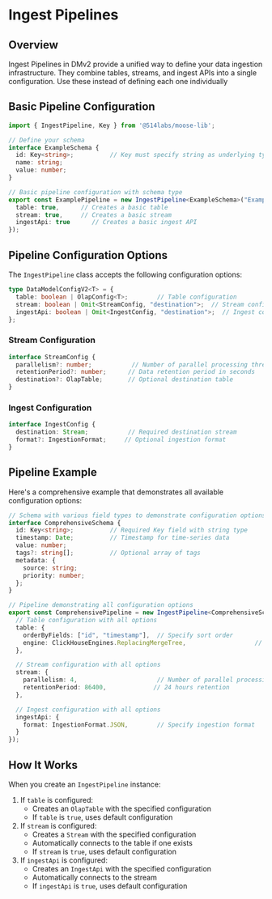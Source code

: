 # Ingest Pipelines

## Overview
Ingest Pipelines in DMv2 provide a unified way to define your data ingestion infrastructure. They combine tables, streams, and ingest APIs into a single configuration.
Use these instead of defining each one individually
## Basic Pipeline Configuration

```typescript
import { IngestPipeline, Key } from '@514labs/moose-lib';

// Define your schema
interface ExampleSchema {
  id: Key<string>;          // Key must specify string as underlying type
  name: string;
  value: number;
}

// Basic pipeline configuration with schema type
export const ExamplePipeline = new IngestPipeline<ExampleSchema>("ExamplePipeline", {
  table: true,      // Creates a basic table
  stream: true,     // Creates a basic stream
  ingestApi: true      // Creates a basic ingest API
});
```

## Pipeline Configuration Options

The `IngestPipeline` class accepts the following configuration options:

```typescript
type DataModelConfigV2<T> = {
  table: boolean | OlapConfig<T>;        // Table configuration
  stream: boolean | Omit<StreamConfig, "destination">;  // Stream configuration
  ingestApi: boolean | Omit<IngestConfig, "destination">;  // Ingest configuration
};
```

### Stream Configuration
```typescript
interface StreamConfig {
  parallelism?: number;           // Number of parallel processing threads
  retentionPeriod?: number;      // Data retention period in seconds
  destination?: OlapTable;       // Optional destination table
}
```

### Ingest Configuration
```typescript
interface IngestConfig {
  destination: Stream;           // Required destination stream
  format?: IngestionFormat;     // Optional ingestion format
}
```

## Pipeline Example

Here's a comprehensive example that demonstrates all available configuration options:

```typescript
// Schema with various field types to demonstrate configuration options
interface ComprehensiveSchema {
  id: Key<string>;          // Required Key field with string type
  timestamp: Date;          // Timestamp for time-series data
  value: number;           
  tags?: string[];          // Optional array of tags
  metadata: {
    source: string;
    priority: number;
  };
}

// Pipeline demonstrating all configuration options
export const ComprehensivePipeline = new IngestPipeline<ComprehensiveSchema>("ComprehensivePipeline", {
  // Table configuration with all options
  table: {
    orderByFields: ["id", "timestamp"],  // Specify sort order
    engine: ClickHouseEngines.ReplacingMergeTree,                   // Enable deduplication
  },

  // Stream configuration with all options
  stream: {
    parallelism: 4,                      // Number of parallel processing threads
    retentionPeriod: 86400,             // 24 hours retention
  },

  // Ingest configuration with all options
  ingestApi: {
    format: IngestionFormat.JSON,        // Specify ingestion format
  }
});
```

## How It Works

When you create an `IngestPipeline` instance:
1. If `table` is configured:
   - Creates an `OlapTable` with the specified configuration
   - If `table` is `true`, uses default configuration
2. If `stream` is configured:
   - Creates a `Stream` with the specified configuration
   - Automatically connects to the table if one exists
   - If `stream` is `true`, uses default configuration
3. If `ingestApi` is configured:
   - Creates an `IngestApi` with the specified configuration
   - Automatically connects to the stream
   - If `ingestApi` is `true`, uses default configuration
